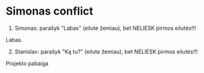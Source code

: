 # Simonas conflict

1. Simonas: parašyk "Labas" (eilute žemiau), bet NELIESK pirmos eilutės!!!

Labas.

2. Stanislav: parašyk "Ką tu?" (eilute žemiau), bet NELIESK pirmos eilutės!!!


Projekto pabaiga
